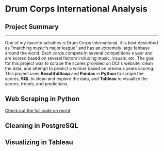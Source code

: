 # Drum Corps International Analysis
## Project Summary
--- 
One of my favorite activities is Drum Corps International. It is best described as "marching music's major league" and has an extremely large fanbase around the world. Each corps compete in several competitions a year and are scored based on several factors including music, visuals, etc. The goal for this project was to scrape the scores provided on DCI's website, clean the data, and attempt to predict a winner based on previous years scoring. This project uses **BeautifulSoup** and **Pandas** in **Python** to scrape the scores, **SQL** to clean and explore the data, and **Tableau** to visualize the scores, trends, and predictions.

## Web Scraping in Python
[Check out the full code on repl.it](https://replit.com/@SpencerSewell/DCI-Web-Scraper#)

## Cleaning in PostgreSQL

## Visualizing in Tableau
